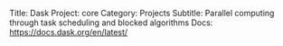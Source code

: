 Title: Dask
Project: core
Category: Projects
Subtitle: Parallel computing through task scheduling and blocked algorithms
Docs: https://docs.dask.org/en/latest/
